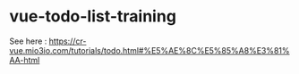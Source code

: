# vue-todo-list-training
See here : https://cr-vue.mio3io.com/tutorials/todo.html#%E5%AE%8C%E5%85%A8%E3%81%AA-html
